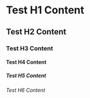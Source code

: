 # Test H1 Content
## Test H2 Content 
### Test H3 Content
#### Test H4 Content
##### Test H5 Content
###### Test H6 Content
